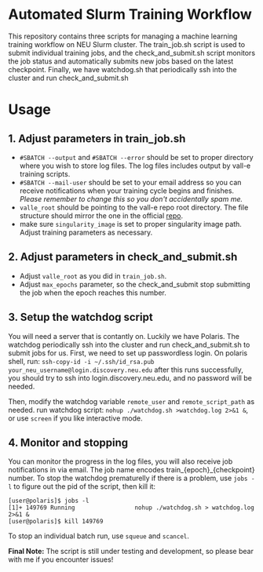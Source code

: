 # Automated Slurm Training Workflow
This repository contains three scripts for managing a machine learning training workflow on NEU Slurm cluster. The train_job.sh script is used to submit individual training jobs, and the check_and_submit.sh script monitors the job status and automatically submits new jobs based on the latest checkpoint. Finally, we have watchdog.sh that periodically ssh into the cluster and run check_and_submit.sh

# Usage
## 1. Adjust parameters in train_job.sh
- `#SBATCH --output` and `#SBATCH --error` should be set to proper directory where you wish to store log files. The log files includes output by vall-e training scripts.
- `#SBATCH --mail-user` should be set to your email address so you can receive notifications when your training cycle begins and finishes. *Please remember to change this so you don't accidentally spam me.*
- `valle_root` should be pointing to the vall-e repo root directory. The file structure should mirror the one in the official [repo](https://github.com/lifeiteng/vall-e/tree/main).
- make sure `singularity_image` is set to proper singularity image path. Adjust training parameters as necessary.

## 2. Adjust parameters in check_and_submit.sh
- Adjust `valle_root` as you did in `train_job.sh`.
- Adjust `max_epochs` parameter, so the check_and_submit stop submitting the job when the epoch reaches this number.

## 3. Setup the watchdog script
You will need a server that is contantly on. Luckily we have Polaris. The watchdog periodically ssh into the cluster and run check_and_submit.sh to submit jobs for us. 
First, we need to set up passwordless login. On polaris shell, run:
`ssh-copy-id -i ~/.ssh/id_rsa.pub your_neu_username@login.discovery.neu.edu`
after this runs successfully, you should try to ssh into login.discovery.neu.edu, and no password will be needed.

Then, modify the watchdog variable `remote_user` and `remote_script_path` as needed.
run watchdog script: `nohup ./watchdog.sh >watchdog.log 2>&1 &`, or use `screen` if you like interactive mode.

## 4. Monitor and stopping
You can monitor the progress in the log files, you will also receive job notifications in via email. The job name encodes train_{epoch}_{checkpoint} number.
To stop the watchdog prematurelly if there is a problem, use `jobs -l` to figure out the pid of the script, then kill it:
```
[user@polaris]$ jobs -l
[1]+ 149769 Running                 nohup ./watchdog.sh > watchdog.log 2>&1 &
[user@polaris]$ kill 149769
```
To stop an individual batch run, use `squeue` and `scancel`.

**Final Note:** The script is still under testing and development, so please bear with me if you encounter issues!



